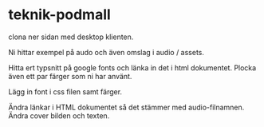 # teknik-podmall

clona ner sidan med desktop klienten.

Ni hittar exempel på audo och även omslag i audio / assets.

Hitta ert typsnitt på google fonts och länka in det i html dokumentet.
Plocka även ett par färger som ni har använt.

Lägg in font i css filen samt färger.

Ändra länkar i HTML dokumentet så det stämmer med audio-filnamnen.
Ändra cover bilden och texten.
